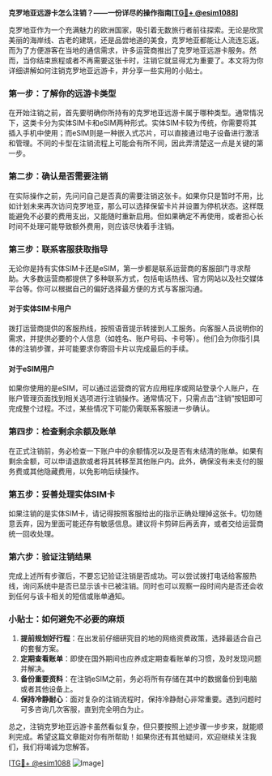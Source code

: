 **克罗地亚远游卡怎么注销？——一份详尽的操作指南[[TG💪+ @esim1088](https://t.me/s/esim1088)]**

克罗地亚作为一个充满魅力的欧洲国家，吸引着无数旅行者前往探索。无论是欣赏美丽的海岸线、古老的建筑，还是品尝地道的美食，克罗地亚都能让人流连忘返。而为了方便游客在当地的通信需求，许多运营商推出了克罗地亚远游卡服务。然而，当你结束旅程或者不再需要这张卡时，注销它就显得尤为重要了。本文将为你详细讲解如何注销克罗地亚远游卡，并分享一些实用的小贴士。

### **第一步：了解你的远游卡类型**

在开始注销之前，首先要明确你所持有的克罗地亚远游卡属于哪种类型。通常情况下，这类卡分为实体SIM卡和eSIM两种形式。实体SIM卡较为传统，你需要将其插入手机中使用；而eSIM则是一种嵌入式芯片，可以直接通过电子设备进行激活和管理。不同的卡型在注销流程上可能会有所不同，因此弄清楚这一点是关键的第一步。

### **第二步：确认是否需要注销**

在实际操作之前，先问问自己是否真的需要注销这张卡。如果你只是暂时不用，比如计划未来再次访问克罗地亚，那么可以选择保留卡片并设置为停机状态。这样既能避免不必要的费用支出，又能随时重新启用。但如果确定不再使用，或者担心长时间不处理可能导致额外费用，则应该尽快着手注销。

### **第三步：联系客服获取指导**

无论你是持有实体SIM卡还是eSIM，第一步都是联系运营商的客服部门寻求帮助。大多数运营商都提供了多种联系方式，包括电话热线、官方网站以及社交媒体平台等。你可以根据自己的偏好选择最方便的方式与客服沟通。

#### **对于实体SIM卡用户**
拨打运营商提供的客服热线，按照语音提示转接到人工服务。向客服人员说明你的需求，并提供必要的个人信息（如姓名、账户号码、卡号等）。他们会为你指引具体的注销步骤，并可能要求你寄回卡片以完成最后的手续。

#### **对于eSIM用户**
如果你使用的是eSIM，可以通过运营商的官方应用程序或网站登录个人账户，在账户管理页面找到相关选项进行注销操作。通常情况下，只需点击“注销”按钮即可完成整个过程。不过，某些情况下可能仍需联系客服进一步确认。

### **第四步：检查剩余余额及账单**

在正式注销前，务必检查一下账户中的余额情况以及是否有未结清的账单。如果有剩余金额，可以申请退款或者将其转移至其他账户内。此外，确保没有未支付的服务费或其他隐藏费用，以免影响后续操作。

### **第五步：妥善处理实体SIM卡**

如果注销的是实体SIM卡，请记得按照客服给出的指示正确处理掉这张卡。切勿随意丢弃，因为里面可能还存有敏感信息。建议将卡剪碎后再丢弃，或者交给运营商统一回收处理。

### **第六步：验证注销结果**

完成上述所有步骤后，不要忘记验证注销是否成功。可以尝试拨打电话给客服热线，询问系统中是否已显示该卡已被注销。同时也可以观察一段时间内是否还会收到任何与该卡相关的短信或账单通知。

### **小贴士：如何避免不必要的麻烦**

1. **提前规划好行程**：在出发前仔细研究目的地的网络资费政策，选择最适合自己的套餐方案。
2. **定期查看账单**：即使在国外期间也应养成定期查看账单的习惯，及时发现问题并解决。
3. **备份重要资料**：在注销eSIM之前，务必将所有存储在其中的数据备份到电脑或者其他设备上。
4. **保持冷静耐心**：面对复杂的注销流程时，保持冷静耐心非常重要。遇到问题时可多咨询几次客服，直到完全明白为止。

总之，注销克罗地亚远游卡虽然看似复杂，但只要按照上述步骤一步步来，就能顺利完成。希望这篇文章能对你有所帮助！如果你还有其他疑问，欢迎继续关注我们，我们将竭诚为您解答。

[[TG💪+ @esim1088](https://t.me/s/esim1088) ![Image](https://i.postimg.cc/4NQfJmqS/Snipaste-2025-05-13-00-14-12.png)]